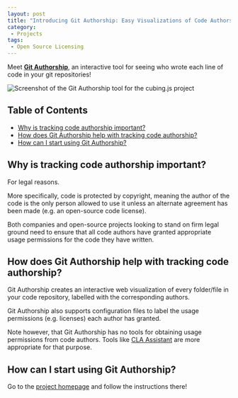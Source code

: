 ```yaml
---
layout: post
title: "Introducing Git Authorship: Easy Visualizations of Code Authors"
category:
 - Projects
tags:
 - Open Source Licensing
---
```


Meet [**Git Authorship**](https://github.com/thehale/BinaryClock), an
interactive tool for seeing who wrote each line of code in your git
repositories!

![Screenshot of the Git Authorship tool for the cubing.js
project](/assets/img/git-authorship/git_authorship_demo.gif)

## Table of Contents <!-- omit in toc -->
- [Why is tracking code authorship important?](#why-is-tracking-code-authorship-important)
- [How does Git Authorship help with tracking code authorship?](#how-does-git-authorship-help-with-tracking-code-authorship)
- [How can I start using Git Authorship?](#how-can-i-start-using-git-authorship)


## Why is tracking code authorship important?
For legal reasons.

More specifically, code is protected by copyright, meaning the author of the
code is the only person allowed to use it unless an alternate agreement has been
made (e.g. an open-source code license).

Both companies and open-source projects looking to stand on firm legal ground
need to ensure that all code authors have granted appropriate usage permissions
for the code they have written.

## How does Git Authorship help with tracking code authorship?
Git Authorship creates an interactive web visualization of every folder/file in
your code repository, labelled with the corresponding authors.

Git Authorship also supports configuration files to label the usage permissions
(e.g. licenses) each author has granted.

Note however, that Git Authorship has no tools for obtaining usage permissions
from code authors. Tools like [CLA
Assistant](https://github.com/contributor-assistant/github-action) are more
appropriate for that purpose.

## How can I start using Git Authorship?
Go to the [project homepage](https://github.com/thehale/git-authorship) and
follow the instructions there!
